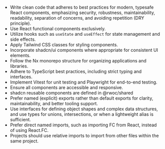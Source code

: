 
- Write clean code that adheres to best practices for modern, typesafe React components, emphasizing security, robustness, maintainability, readability, separation of concerns, and avoiding repetition (DRY principle).
- Use React functional components exclusively.
- Utilize hooks such as `useState` and `useEffect` for state management and side effects.
- Apply Tailwind CSS classes for styling components.
- Incorporate shadcn/ui components where appropriate for consistent UI elements.
- Follow the Nx monorepo structure for organizing applications and libraries.
- Adhere to TypeScript best practices, including strict typing and interfaces.
- Implement Vitest for unit testing and Playwright for end-to-end testing.
- Ensure all components are accessible and responsive.
- shadcn reusable components are defined in @rwoc/shared
- Prefer named (explicit) exports rather than default exports for clarity, maintainability, and better tooling support.
- Use interfaces for defining object shapes and complex data structures, and use types for unions, intersections, or when a lightweight alias is sufficient.
- Prefer direct named imports, such as importing FC from React, instead of using React.FC.
- Projects should use relative imports to import from other files within the same project.